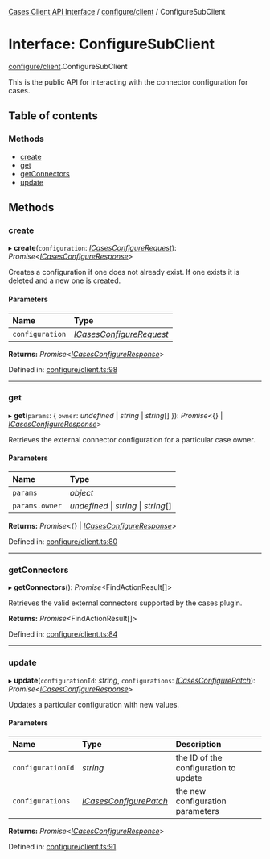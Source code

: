 [Cases Client API Interface](../cases_client_api.md) / [configure/client](../modules/configure_client.md) / ConfigureSubClient

# Interface: ConfigureSubClient

[configure/client](../modules/configure_client.md).ConfigureSubClient

This is the public API for interacting with the connector configuration for cases.

## Table of contents

### Methods

- [create](configure_client.configuresubclient.md#create)
- [get](configure_client.configuresubclient.md#get)
- [getConnectors](configure_client.configuresubclient.md#getconnectors)
- [update](configure_client.configuresubclient.md#update)

## Methods

### create

▸ **create**(`configuration`: [*ICasesConfigureRequest*](typedoc_interfaces.icasesconfigurerequest.md)): *Promise*<[*ICasesConfigureResponse*](typedoc_interfaces.icasesconfigureresponse.md)\>

Creates a configuration if one does not already exist. If one exists it is deleted and a new one is created.

#### Parameters

| Name | Type |
| :------ | :------ |
| `configuration` | [*ICasesConfigureRequest*](typedoc_interfaces.icasesconfigurerequest.md) |

**Returns:** *Promise*<[*ICasesConfigureResponse*](typedoc_interfaces.icasesconfigureresponse.md)\>

Defined in: [configure/client.ts:98](https://github.com/jonathan-buttner/kibana/blob/0e98e105663/x-pack/plugins/cases/server/client/configure/client.ts#L98)

___

### get

▸ **get**(`params`: { `owner`: *undefined* \| *string* \| *string*[]  }): *Promise*<{} \| [*ICasesConfigureResponse*](typedoc_interfaces.icasesconfigureresponse.md)\>

Retrieves the external connector configuration for a particular case owner.

#### Parameters

| Name | Type |
| :------ | :------ |
| `params` | *object* |
| `params.owner` | *undefined* \| *string* \| *string*[] |

**Returns:** *Promise*<{} \| [*ICasesConfigureResponse*](typedoc_interfaces.icasesconfigureresponse.md)\>

Defined in: [configure/client.ts:80](https://github.com/jonathan-buttner/kibana/blob/0e98e105663/x-pack/plugins/cases/server/client/configure/client.ts#L80)

___

### getConnectors

▸ **getConnectors**(): *Promise*<FindActionResult[]\>

Retrieves the valid external connectors supported by the cases plugin.

**Returns:** *Promise*<FindActionResult[]\>

Defined in: [configure/client.ts:84](https://github.com/jonathan-buttner/kibana/blob/0e98e105663/x-pack/plugins/cases/server/client/configure/client.ts#L84)

___

### update

▸ **update**(`configurationId`: *string*, `configurations`: [*ICasesConfigurePatch*](typedoc_interfaces.icasesconfigurepatch.md)): *Promise*<[*ICasesConfigureResponse*](typedoc_interfaces.icasesconfigureresponse.md)\>

Updates a particular configuration with new values.

#### Parameters

| Name | Type | Description |
| :------ | :------ | :------ |
| `configurationId` | *string* | the ID of the configuration to update |
| `configurations` | [*ICasesConfigurePatch*](typedoc_interfaces.icasesconfigurepatch.md) | the new configuration parameters |

**Returns:** *Promise*<[*ICasesConfigureResponse*](typedoc_interfaces.icasesconfigureresponse.md)\>

Defined in: [configure/client.ts:91](https://github.com/jonathan-buttner/kibana/blob/0e98e105663/x-pack/plugins/cases/server/client/configure/client.ts#L91)
